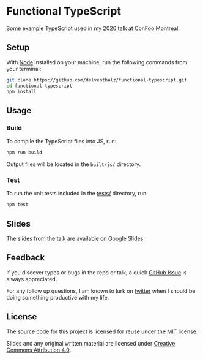 # Functional TypeScript

Some example TypeScript used in my 2020 talk at ConFoo Montreal.

## Setup

With [Node](https://nodejs.org/) installed on your machine, run the following
commands from your terminal:

```bash
git clone https://github.com/delventhalz/functional-typescript.git
cd functional-typescript
npm install
```

## Usage

### Build

To compile the TypeScript files into JS, run:

```bash
npm run build
```

Output files will be located in the `built/js/` directory.

### Test

To run the unit tests included in the [tests/](./tests) directory, run:

```bash
npm test
```

## Slides

The slides from the talk are available on
[Google Slides](https://docs.google.com/presentation/d/1Vu789n9lCW06DProhAud0vdqCJbaS-W1TjTjaMuvnDg).

## Feedback

If you discover typos or bugs in the repo or talk, a quick
[GitHub Issue](https://github.com/delventhalz/functional-typescript/issues/new)
is always appreciated.

For any follow up questions, I am known to lurk on
[twitter](https://twitter.com/delventhalz) when I should be doing something
productive with my life.

## License

The source code for this project is licensed for reuse under the
[MIT](LICENSE) license.

Slides and any original written material are licensed under
[Creative Commons Attribution 4.0](http://creativecommons.org/licenses/by/4.0/).
